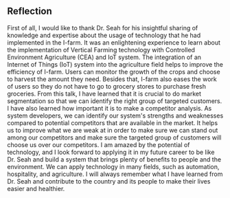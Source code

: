 
 ## Reflection
 First of all, I would like to thank Dr. Seah for his insightful sharing of knowledge and expertise about the usage of technology that he had implemented in the I-farm. It was an enlightening experience to learn about the implementation of Vertical Farming technology with Controlled Environment Agriculture (CEA) and IoT system. 
 The integration of an Internet of Things (IoT) system into the agriculture field helps to improve the efficiency of I-farm. Users can monitor the growth of the crops and choose to harvest the amount they need. Besides that, I-farm also eases the work of users so they do not have to go to grocery stores to purchase fresh groceries. 
 From this talk, I have learned that it is crucial to do market segmentation so that we can identify the right group of targeted customers. I have also learned how important it is to make a competitor analysis. As system developers, we can identify our system's strengths and weaknesses compared to potential competitors that are available in the market. It helps us to improve what we are weak at in order to make sure we can stand out among our competitors and make sure the targeted group of customers will choose us over our competitors.
 I am amazed by the potential of technology, and I look forward to applying it in my future career to be like Dr. Seah and build a system that brings plenty of benefits to people and the environment. We can apply technology in many fields, such as automation, hospitality, and agriculture. I will always remember what I have learned from Dr. Seah and contribute to the country and its people to make their lives easier and healthier.
